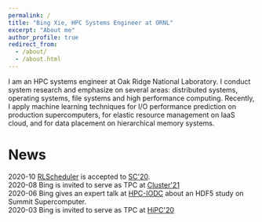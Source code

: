 ```yaml
---
permalink: /
title: "Bing Xie, HPC Systems Engineer at ORNL"
excerpt: "About me"
author_profile: true
redirect_from: 
  - /about/
  - /about.html
---
```


I am an HPC systems engineer at Oak Ridge National Laboratory. I conduct system research and emphasize on several areas: distributed systems, operating systems, file systems and high performance computing. Recently, I apply machine learning techniques for I/O performance prediction on production supercomputers, for elastic resource management on IaaS cloud, and for data placement on hierarchical memory systems.

News
======
2020-10 [RLScheduler](https://xiexbing.github.io/publication/2020-11-rlscheduler-sc20) is accepted to [SC'20](https://sc20.supercomputing.org/).
<br>2020-08 Bing is invited to serve as TPC at [Cluster'21](https://clustercomp.org/2021/program/)
<br>2020-06 Bing gives an expert talk at [HPC-IODC](https://hps.vi4io.org/events/2020/iodc) about an HDF5 study on Summit Supercomputer. 
<br>2020-03 Bing is invited to serve as TPC at [HiPC'20](https://hipc.org/)
